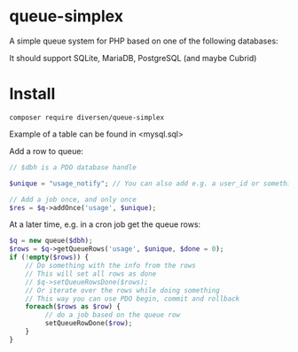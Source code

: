 # queue-simplex

A simple queue system for PHP based on one of the following databases: 

It should support SQLite, MariaDB, PostgreSQL (and maybe Cubrid)

# Install

    composer require diversen/queue-simplex

Example of a table can be found in <mysql.sql>

Add a row to queue:

~~~php
// $dbh is a PDO database handle

$unique = "usage_notify"; // You can also add e.g. a user_id or something more unique

// Add a job once, and only once
$res = $q->addOnce('usage', $unique);
~~~

At a later time, e.g. in a cron job get the queue rows: 

~~~php
$q = new queue($dbh);
$rows = $q->getQueueRows('usage', $unique, $done = 0);
if (!empty($rows)) {
    // Do something with the info from the rows
    // This will set all rows as done
    // $q->setQueueRowsDone($rows);
    // Or iterate over the rows while doing something
    // This way you can use PDO begin, commit and rollback 
    foreach($rows as $row) {
         // do a job based on the queue row
         setQueueRowDone($row);
    }
} 

~~~
